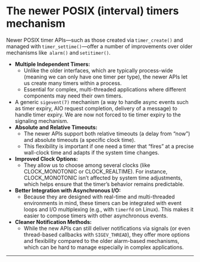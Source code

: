 # The newer POSIX (interval) timers mechanism

Newer POSIX timer APIs—such as those created via `timer_create()` and managed with `timer_settime()`—offer a number of improvements over older mechanisms like  `alarm()` and `setitimer()`. 

- **Multiple Independent Timers:**
  - Unlike the older interfaces, which are typically process-wide (meaning we can only have one timer per type), the newer APIs let us create many timers within a process. 
  - Essential for complex, multi-threaded applications where different components may need their own timers.
- A generic `sigevent(7)` mechanism (a way to handle async events such as timer expiry, AIO request completion, delivery of a message) to handle timer expiry. We are now not forced to tie timer expiry to the signaling mechanism.
- **Absolute and Relative Timeouts:**
  - The newer APIs support both relative timeouts (a delay from “now”) and absolute timeouts (a specific clock time). 
  - This flexibility is important if one need a timer that “fires” at a precise wall-clock time and adapts if the system time changes.
- **Improved Clock Options:**
  - They allow us to choose among several clocks (like CLOCK_MONOTONIC or CLOCK_REALTIME). For instance, CLOCK_MONOTONIC isn’t affected by system time adjustments, which helps ensure that the timer’s behavior remains predictable.
- **Better Integration with Asynchronous I/O:**
  - Because they are designed with real-time and multi-threaded environments in mind, these timers can be integrated with event loops and I/O multiplexing (e.g., with `timerfd` on Linux). This makes it easier to compose timers with other asynchronous events.
- **Cleaner Notification Methods:**
  - While the new APIs can still deliver notifications via signals (or even thread-based callbacks with `SIGEV_THREAD`), they offer more options and flexibility compared to the older alarm-based mechanisms, which can be hard to manage especially in complex applications.

---